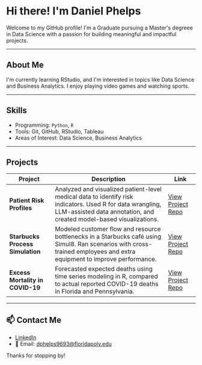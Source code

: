 # Hi there! I'm Daniel Phelps 

Welcome to my GitHub profile! I'm a Graduate pursuing a Master's degreee in Data Science with a passion for building meaningful and impactful projects.

---

## About Me
I'm currently learning RStudio, and I'm interested in topics like Data Science and Business Analytics. I enjoy playing video games and watching sports.

---

## Skills
- Programming: `Python`, `R`
- Tools: Git, GitHub, RStudio, Tableau
- Areas of Interest: Data Science, Business Analytics

---

## Projects

| Project | Description | Link |
|--------|-------------|------|
| **Patient Risk Profiles** | Analyzed and visualized patient-level medical data to identify risk indicators. Used R for data wrangling, LLM-assisted data annotation, and created model-based visualizations. | [View Project Repo](https://github.com/yourusername/patient-risk-profiles) |
| **Starbucks Process Simulation** | Modeled customer flow and resource bottlenecks in a Starbucks café using Simul8. Ran scenarios with cross-trained employees and extra equipment to improve performance. | [View Project Repo](https://github.com/yourusername/starbucks-simulation) |
| **Excess Mortality in COVID-19** | Forecasted expected deaths using time series modeling in R, compared to actual reported COVID-19 deaths in Florida and Pennsylvania. | [View Project Repo](https://github.com/yourusername/covid-excess-mortality) |

---

## 📫 Contact Me
- [LinkedIn](www.linkedin.com/in/daniel-phelps-76a225207)
- 📧 Email: dphelps9693@floridapoly.edu

Thanks for stopping by!
